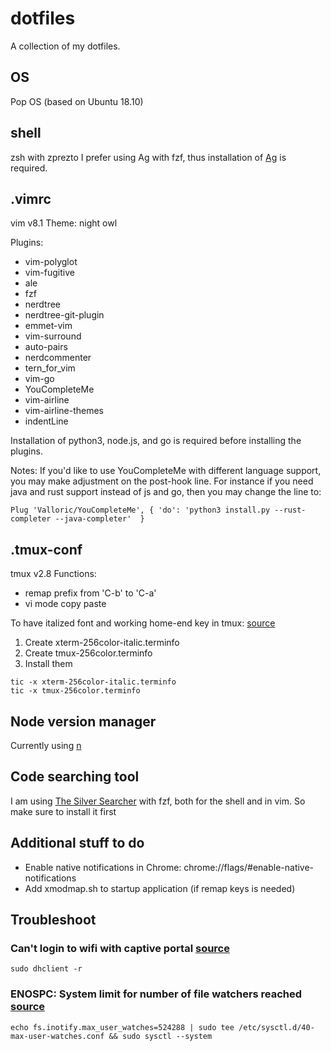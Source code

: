 # dotfiles
A collection of my dotfiles.

## OS
Pop OS (based on Ubuntu 18.10)

## shell
zsh with zprezto
I prefer using Ag with fzf, thus installation of [Ag](https://github.com/ggreer/the_silver_searcher) is required.

## .vimrc
vim v8.1
Theme: night owl

Plugins: 
- vim-polyglot
- vim-fugitive
- ale
- fzf
- nerdtree
- nerdtree-git-plugin
- emmet-vim
- vim-surround
- auto-pairs
- nerdcommenter
- tern_for_vim
- vim-go
- YouCompleteMe
- vim-airline
- vim-airline-themes
- indentLine

Installation of python3, node.js, and go is required before installing the plugins.

Notes:
If you'd like to use YouCompleteMe with different language support, you may make adjustment on the post-hook line.
For instance if you need java and rust support instead of js and go, then you may change the line to:
```
Plug 'Valloric/YouCompleteMe', { 'do': 'python3 install.py --rust-completer --java-completer'  }
```

## .tmux-conf
tmux v2.8
Functions:
- remap prefix from 'C-b' to 'C-a'
- vi mode copy paste

To have italized font and working home-end key in tmux: [source](https://medium.com/@dubistkomisch/how-to-actually-get-italics-and-true-colour-to-work-in-iterm-tmux-vim-9ebe55ebc2be)
1. Create xterm-256color-italic.terminfo
2. Create tmux-256color.terminfo
3. Install them
```
tic -x xterm-256color-italic.terminfo
tic -x tmux-256color.terminfo
```

## Node version manager
Currently using [n](https://github.com/tj/n)


## Code searching tool
I am using [The Silver Searcher](https://github.com/ggreer/the_silver_searcher) with fzf, both for the shell and in vim. So make sure to install it first

## Additional stuff to do
- Enable native notifications in Chrome: chrome://flags/#enable-native-notifications
- Add xmodmap.sh to startup application (if remap keys is needed)

## Troubleshoot
### Can't login to wifi with captive portal [source](https://blog.ham1.co.uk/2016/02/06/cannot-sign-in-using-hotel-wifi-on-linux-ubuntu-mint/)
```
sudo dhclient -r
```
### ENOSPC: System limit for number of file watchers reached [source](https://github.com/guard/listen/wiki/Increasing-the-amount-of-inotify-watchers#the-technical-details)
```
echo fs.inotify.max_user_watches=524288 | sudo tee /etc/sysctl.d/40-max-user-watches.conf && sudo sysctl --system
```
